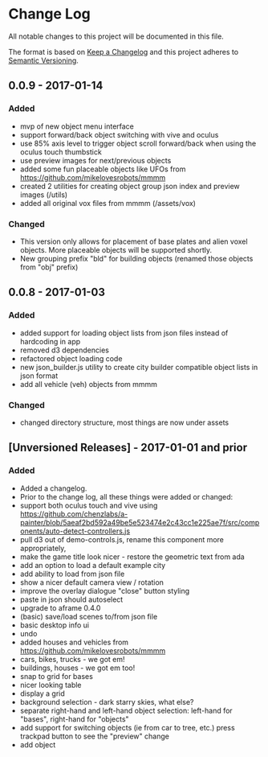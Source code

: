 # Change Log
All notable changes to this project will be documented in this file.

The format is based on [Keep a Changelog](http://keepachangelog.com/)
and this project adheres to [Semantic Versioning](http://semver.org/).

## 0.0.9 - 2017-01-14
### Added
- mvp of new object menu interface
- support forward/back object switching with vive and oculus
- use 85% axis level to trigger object scroll forward/back when using the oculus touch thumbstick
- use preview images for next/previous objects
- added some fun placeable objects like UFOs from https://github.com/mikelovesrobots/mmmm
- created 2 utilities for creating object group json index and preview images (/utils)
- added all original vox files from mmmm (/assets/vox)

### Changed
- This version only allows for placement of base plates and alien voxel objects. More placeable objects will be supported shortly.
- New grouping prefix "bld" for building objects (renamed those objects from "obj" prefix)

## 0.0.8 - 2017-01-03
### Added
- added support for loading object lists from json files instead of hardcoding in app
- removed d3 dependencies
- refactored object loading code
- new json_builder.js utility to create city builder compatible object lists in json format
- add all vehicle (veh) objects from mmmm

### Changed
- changed directory structure, most things are now under assets

## [Unversioned Releases] - 2017-01-01 and prior
### Added
- Added a changelog.
- Prior to the change log, all these things were added or changed:
- support both oculus touch and vive using https://github.com/chenzlabs/a-painter/blob/5aeaf2bd592a49be5e523474e2c43cc1e225ae7f/src/components/auto-detect-controllers.js
- pull d3 out of demo-controls.js, rename this component more appropriately,
- make the game title look nicer - restore the geometric text from ada
- add an option to load a default example city
- add ability to load from json file
- show a nicer default camera view / rotation
- improve the overlay dialogue "close" button styling
- paste in json should autoselect
- upgrade to aframe 0.4.0
- (basic) save/load scenes to/from json file
- basic desktop info ui
- undo
- added houses and vehicles from https://github.com/mikelovesrobots/mmmm
- cars, bikes, trucks - we got em!
- buildings, houses - we got em too!
- snap to grid for bases
- nicer looking table
- display a grid
- background selection - dark starry skies, what else?
- separate right-hand and left-hand object selection: left-hand for "bases", right-hand for "objects"
- add support for switching objects (ie from car to tree, etc.) press trackpad button to see the "preview" change
- add object
